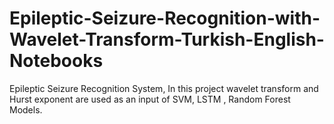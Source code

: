 # Epileptic-Seizure-Recognition-with-Wavelet-Transform-Turkish-English-Notebooks
Epileptic Seizure Recognition System, In this project wavelet transform and Hurst exponent are used as an input of SVM, LSTM , Random Forest Models.
